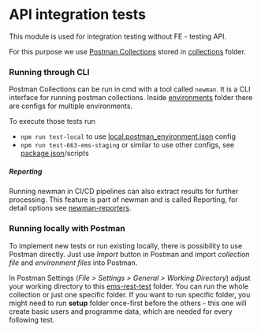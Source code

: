 # API integration tests

This module is used for integration testing without FE - testing API.

For this purpose we use [Postman Collections](https://www.postman.com/collection/) stored in
[collections](collections) folder.

### Running through CLI
Postman Collections can be run in cmd with a tool called `newman`. It is a CLI interface for running postman
collections. Inside [environments](environments) folder there are configs for multiple environments.

To execute those tests run
- `npm run test-local` to use [local.postman_environment.json](environments/local.postman_environment.json) config
- `npm run test-663-ems-staging` or similar to use other configs, see [package.json](package.json)/scripts
##### Reporting
Running newman in CI/CD pipelines can also extract results for further processing. This feature is part of newman and
is called Reporting, for detail options see [newman-reporters](https://github.com/postmanlabs/newman#using-reporters-with-newman).

### Running locally with Postman
To implement new tests or run existing locally, there is possibility to use Postman directly. Just use _Import_ button
in Postman and import _collection file_ and _environment files_ into Postman.

In Postman Settings (_File > Settings > General > Working Directory_) adjust your working directory to this
[ems-rest-test](../ems-rest-test) folder. You can run the whole collection or just one specific folder. If you want to
run specific folder, you might need to run **setup** folder once-first before the others - this one will create basic
users and programme data, which are needed for every following test.
